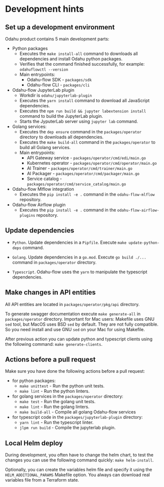# Development hints

## Set up a development environment

Odahu product contains 5 main development parts:
* Python packages
    * Executes the `make install-all` command to downloads all dependencies and install Odahu python packages.
    * Verifies that the command finished successfully, for example: `odahuflowctl --version`
    * Main entrypoints:
      * Odahu-flow SDK - `packages/sdk`
      * Odahu-flow CLI - `packages/cli`
* Odahu-flow JupyterLab plugin
    * Workdir is `odahu/jupyterlab-plugin`
    * Executes the `yarn install` command to download all JavaScript dependencies.
    * Executes the `npm run build && jupyter labextension install` command to build the JupyterLab plugin.
    * Starts the JyputerLab server using `jupyter lab` command.
* Golang services:
    * Executes the `dep ensure` command in the `packages/operator` directory to downloads all dependencies.
    * Executes the `make build-all` command in the `packages/operator` to build all Golang services.
    * Main entrypoints:
      * API Gateway service - `packages/operator/cmd/edi/main.go`
      * Kubernetes operator - `packages/operator/cmd/operator/main.go`
      * AI Trainer - `packages/operator/cmd/trainer/main.go`
      * AI Packager - `packages/operator/cmd/packager/main.go`
      * Service catalog - `packages/operator/cmd/service_catalog/main.go`
* Odahu-flow Mlflow integration
    * Executes the `pip install -e .` command in the `odahu-flow-mlflow` repository.
* Odahu-flow Airflow plugin
    * Executes the `pip install -e .` command in the `odahu-flow-airflow-plugins` repository.

## Update dependencies

* `Python`. Update dependencies in a `Pipfile`. Execute `make update-python-deps` command.

* `Golang`. Update dependencies in a `go.mod`. Execute `go build ./...` command in `packages/operator` directory.

* `Typescript`. Odahu-flow uses the `yarn` to manipulate the typescript dependencies. 

## Make changes in API entities

All API entities are located in `packages/operator/pkg/api` directory.

To generate swagger documentation execute `make generate-all` in `packages/operator` directory. 
Important for Mac users: Makefile uses GNU `sed` tool, but MacOS uses BSD `sed` by default. They are not fully 
compatible. So you need install and use GNU `sed` on your Mac for using Makefile.

After previous action you can update python and typescript clients using the following command: `make generate-clients`.

## Actions before a pull request

Make sure you have done the following actions before a pull request:

* for python packages:
    * `make unittest` - Run the python unit tests.
    * `make lint` - Run the python linters.
* for golang services in the `packages/operator` directory:
    * `make test` - Run the golang unit tests.
    * `make lint` - Run the golang linters.
    * `make build-all` - Compile all golang Odahu-flow services
* for typescript code in the `packages/jupyterlab-plugin` directory:
    * `yarn lint` - Run the typescript linter.
    * `jlpm run build` - Compile the jupyterlab plugin.

## Local Helm deploy

During development, you often have to change the helm chart, to test the changes you can use the following command
quickly: `make helm-install`.

Optionally, you can create the variables helm file and specify it using the `HELM_ADDITIONAL_PARAMS` Makefile option.
You always can download real variables file from a Terraform state. 
